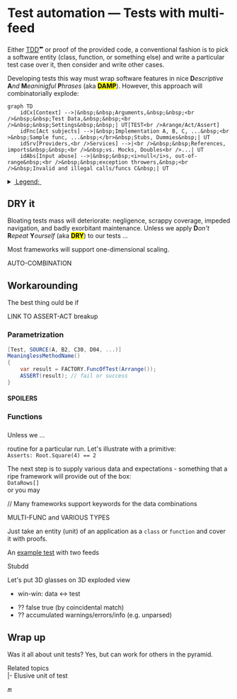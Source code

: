 # Test automation &mdash; Tests with multi-feed

Either [TDD](https://github.com/Kyriosity/read-write/tree/main/README%2B/software/tests/asDrive)<sup>⬅️</sup> or proof of the provided code, 
a conventional fashion is to pick a software entity (class, function, or something else) and write a particular test case over it, then consider and write other cases.

Developing tests this way must wrap software features in nice <b>D</b><i>escriptive</i> <b>A</b><i>nd</i> <b>M</b><i>eaninigful</i> <b>P</b><i>hrases</i> (aka <mark><b>DAMP</b></mark>). 
However, this approach will combinatorially explode:

```mermaid
graph TD
    idCx[Context] -->|&nbsp;&nbsp;Arguments,&nbsp;&nbsp;<br />&nbsp;&nbsp;Test Data,&nbsp;&nbsp;<br />&nbsp;&nbsp;Settings&nbsp;&nbsp;| UT[TEST<br />Arange/Act/Assert]
    idFnc[Act subjects] -->|&nbsp;Implementation A, B, C, ...&nbsp;<br >&nbsp;Sample func, ...&nbsp;</br>&nbsp;Stubs, Dummies&nbsp;| UT
    idSrv[Providers,<br />Services] -->|<br />&nbsp;&nbsp;References, imports&nbsp;&nbsp;<br />&nbsp;vs. Mocks, Doubles<br />...| UT
    idAbs[Input abuse] -->|&nbsp;&nbsp;<i>null</i>s, out-of-range&nbsp;<br />&nbsp;&nbsp;exception throwers,&nbsp;<br />&nbsp;Invalid and illegal calls/funcs C&nbsp;| UT

```
<details><summary><ins>&nbsp;Legend;&nbsp;</ins></summary>
    &nbsp;

#### Context

#### Abuse

\___________
</details>

## DRY it

Bloating tests mass will deteriorate: negligence, scrappy coverage, impeded navigation, and badly exorbitant maintenance. Unless we apply **D**_on't_ **R**_epeat_ **Y**_ourself_ (aka <mark><b>DRY</b></mark>) to our tests ...

Most frameworks will support one-dimensional scaling.


AUTO-COMBINATION

## Workarounding

The best thing ould be if 


LINK TO ASSERT-ACT breakup

### Parametrization

```csharp
[Test, SOURCE(A, B2, C30, D04, ...)]
MeaninglessMethodName()
{
    var result = FACTORY.FuncOfTest(Arrange());
    ASSERT(result); // fail or success
}
```

#### SPOILERS

### Functions

### 



Unless we ...


routine for a particular run. Let's illustrate with a primitive:\
`Asserts: Root.Square(4) == 2`

The next step is to supply various data and expectations - something that a ripe framework will provide out of the box:\
`DataRows[]`\
or you may 


// Many frameworks support keywords for the data combinations

MULTI-FUNC and VARIOUS TYPES

Just take an entity (unit) of an application as a `class` or `function` and cover it with proofs.


An [example test](../../../src/TuttiFrutti/FuncStore.Convers.Tests/PhysMath/Dims/LengthsTests.cs) with two feeds

Stubdd

Let's put 3D glasses on 
3D exploded view

+ win-win: data <-> test
* ?? false true (by coincidental match)
* ?? accumulated warnings/errors/info (e.g. unparsed)

## Wrap up

Was it all about unit tests? Yes, but can work for others in the pyramid.

Related topics\
|- Elusive unit of test

🔚
